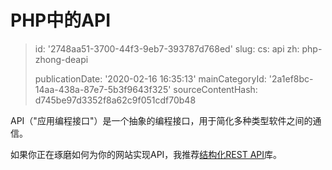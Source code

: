 PHP中的API
========

> id: '2748aa51-3700-44f3-9eb7-393787d768ed'
> slug:
> 	cs: api
> 	zh: php-zhong-deapi
> 
> publicationDate: '2020-02-16 16:35:13'
> mainCategoryId: '2a1ef8bc-14aa-438a-87e7-5b3f9643f325'
> sourceContentHash: d745be97d3352f8a62c9f051cdf70b48

API（"应用编程接口"）是一个抽象的编程接口，用于简化多种类型软件之间的通信。

如果你正在琢磨如何为你的网站实现API，我推荐[结构化REST API](https://github.com/baraja-core/structured-api)库。
